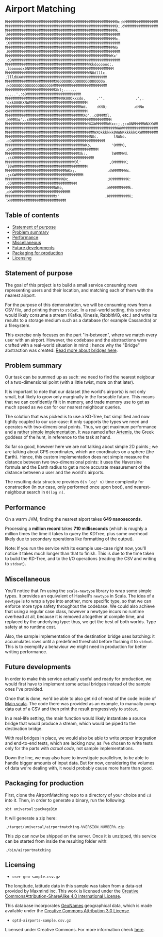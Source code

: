 # Airport Matching

```
MMMMMMMMMMMMMMMMMMMMMMMMMMMMMMMMMMMMMMMMMMMMMMMMMMM0c;kMMMMMMMMMMMMMMMMMMMMMMMMMMMMMMMMMMMMMMMMMMMMMMMMMMMM
MMMMMMMMMMMMMMMMMMMMMMMMMMMMMMMMMMMMMMMMMMMMMMMMMMMO;.dWMMMMMMMMMMMMMMMMMMMMMMMMMMMMMMMMMMMMMMMMMMMMMMMMMMM
MMMMMMMMMMMMMMMMMMMMMMMMMMMMMMMMMMMMMMMMMMMMMMMMMMMk. lWMMMMMMMMMMMMMMMMMMMMMMMMMMMMMMMMMMMMMMMMMMMMMMMMMMM
MMMMMMMMMMMMMMMMMMMMMMMMMMMMMMMMMMMMMMMMMMMMMMMMMMMx. :XMMMMMMMMMMMMMMMMMMMMMMMMMMMMMMMMMMMMMMMMMMMMMMMMMMM
MMMMMMMMMMMMMMMMMMMMMMMMMMMMMMMMMMMMMMMMMMMMMMMMMMWo  ,KMMMMMMMMMMMMMMMMMMMMMMMMMMMMMMMMMMMMMMMMMMMMMMMMMMM
MMMMMMMMMMMMMMMMMMMMMMMMMMMMMMMMMMMMMMMMMMMMMMMMWKx'  .cONMMMMMMMMMMMMMMMMMMMMMMMMMMMMMMMMMMMMMMMMMMMMMMMMM
MMMMMMMMMMMMMMMMMMMMMMMMMMMMMMMMMMMMMMWKkdoooooo:.       ,loooooox0NMMMMMMMMMMMMMMMMMMMMMMMMMMMMMMMMMMMMMMM
MMMMMMMMMMMMMMMMMMMMMMMMMMMMMMMMMMMMMMWN0dlllc.             ;llldOXWMMMMMMMMMMMMMMMMMMMMMMMMMMMMMMMMMMMMMMM
MMMMMMMMMMMMMMMMMMMMMMMX0OOOOOOOOOOOOOOOOOOOOo.             ;kOOOOOOOOOOOOOOOOOOO0MMMMMMMMMMMMMMMMMMMMMMMMM
MMMMMMMMMMMMMMMMMMMMMMMXkl;......                                       .....',:oOMMMMMMMMMMMMMMMMMMMMMMMMM
MMMMMMMMMMMMMMMMMMMMMMMMMMNK0OOkxxdo,     .''.              .',.     'dxkO00KXNWMMMMMMMMMMMMMMMMMMMMMMMMMMM
MMMMMMMMMMMMMMMMMMMMMMMMMMMMMMMMMMMWd.    :KN0;            .dNNo     cNMMMMMMMMMMMMMMMMMMMMMMMMMMMMMMMMMMMM
MMMMMMMMMMMMMMMMMMMMMMMMMMMMMMMMMMMMXo'..c0MMMXl.         ,kWMMXo'..c0MMMMMMMMMMMMMMMMMMMMMMMMMMMMMMMMMMMMM
MMMMMMMMMMMMMMMMMMMMMMMMMMMMMMMMMMMMMWNXXWMMMMMWKxc:;,;:oONMMMMMWNXXWMMMMMMMMMMMMMMMMMMMMMMMMMMMMMMMMMMMMMM
MMMMMMMMMMMMMMMMMMMMMMMMMMMMMMMMMMMMMMMMMMMMMMMMMMMWWWWMMMMMMMMMMMMMMMMMMMMMMMMMMMMMMMMMMMMMMMMMMMMMMMMMMMM
MMMMMMMMMMMMMMMMMMMMMMMMMMMMMMMMMMMMMMMMMWXOkkkkkk0WWNKkkkkkOXWMMMMMMMMMMMMMMMMMMMMMMMMMMMMMMMMMMMMMMMMMMMM
MMMMMMMMMMMMMMMMMMMMMMMMMMMMMMMMMMMMMMMNOc.       lNWNo.     .cONMMMMMMMMMMMMMMMMMMMMMMMMMMMMMMMMMMMMMMMMMM
MMMMMMMMMMMMMMMMMMMMMMMMMMMMMMMMMMMMWKo,         'OMMM0,        ,oKWMMMMMMMMMMMMMMMMMMMMMMMMMMMMMMMMMMMMMMM
MMMMMMMMMMMMMMMMMMMMMMMMMMMMMMMMMMXk:.           lWMMMWd.         .:kXMMMMMMMMMMMMMMMMMMMMMMMMMMMMMMMMMMMMM
MMMMMMMMMMMMMMMMMMMMMMMMMMMMMMMW0l'             ,0MMMMMK;            'l0WMMMMMMMMMMMMMMMMMMMMMMMMMMMMMMMMMM
MMMMMMMMMMMMMMMMMMMMMMMMMMMMWKx;.              .dWMMMMMWx.             .;xXWMMMMMMMMMMMMMMMMMMMMMMMMMMMMMMM
MMMMMMMMMMMMMMMMMMMMMMMMMMNOc.                 ;KMMMMMMMX:                .cONMMMMMMMMMMMMMMMMMMMMMMMMMMMMM
MMMMMMMMMMMMMMMMMMMMMMMWKo,                   .xWMMMMMMMMk.                  ,oKWMMMMMMMMMMMMMMMMMMMMMMMMMM
MMMMMMMMMMMMMMMMMMMMMMMx'                     ,KMMMMMMMMMX;                    'xNMMMMMMMMMMMMMMMMMMMMMMMMM
```

## Table of contents

- [Statement of purpose](#statement-of-purpose)
- [Problem summary](#problem-summary)
- [Performance](#performance)
- [Miscellaneous](#miscellaneous)
- [Future developments](#future-developments)
- [Packaging for production](#packaging-for-production)
- [Licensing](#licensing)

## Statement of purpose

The goal of this project is to build a small service consuming rows representing users and their
location, and matching each of them with the nearest airport.

For the purpose of this demonstration, we will be consuming rows from a CSV file, and printing them
to `stdout`. In a real-world setting, this service would likely consume a stream (Kafka, Kinesis,
RabbitMQ, etc.) and write its results to a storage medium such as a database (for example Cassandra)
or a filesystem.

This exercise only focuses on the part "in-between", where we match every user with an airport.
However, the codebase and the abstractions were crafted with a real-world situation in mind ; hence
why the "Bridge" abstraction was created. [Read more about bridges here](src/main/scala/airportmatching/Bridges/README.md).

## Problem summary

Our task can be summed up as such: we need to find the nearest neigbour of a two-dimensional point (with a little twist, more on that later).

It is important to note that our dataset (the world's airports) is not only small, but likely to
grow only marginally in the forseable future. This means that we can confidently fit it in memory,
and trade memory use to get as much speed as we can for our nearest neighbour queries.

The solution that was picked is to use a KD-Tree, but simplified and now tightly coupled to our
use-case: it only supports the types we need and operates with two-dimensional points. Thus, we
get maximum performance and [a rather simple implementation](src/main/scala/airportmatching/Artemis.scala).
It was named after [Artemis](https://upload.wikimedia.org/wikipedia/commons/2/2a/Diane_de_Versailles_Leochares_2.jpg),
the Greek goddess of the hunt, in reference to the task at hand.

So far so good, however here we are not talking about simple 2D points ; we are talking about GPS
coordinates, which are coordinates on a sphere (the Earth). Hence, this custom implementation does
not simple measure the distance between two two-dimensional points: it uses the Haversine formula
and the Earth radius to get a more accurate measurement of the distance between a user and the
world's airports.

The resulting data structure provides `Θ(n log² n)` time complexity for construction (in our case,
only performed once upon boot), and nearest-neighbour search in `Θ(log n)`.

## Performance

On a warm JVM, finding the nearest aiport takes **649 nanoseconds**.

Processing a **million record** takes **710 milliseconds** (which is roughly a million times the time it
takes to query the KDTree, plus some overhead likely due to secondary operations like formatting of
the output).

Note: If you run the service with its example use-case right now, you'll notice it takes much longer
than that to finish. This is due to the time taken to build the KD-Tree, and to the I/O operations
(reading the CSV and writing to `stdout`).

## Miscellaneous

You'll notice that I'm using the `scala-newtype` library to wrap some simple types. It provides an
equivalent of Haskell's `newtype` in Scala. The idea of a `newtype` is to wrap a type into another,
more specific type, so that we can enforce more type safety throughout the codebase. We could also
achieve that using a regular case class, however a newtype incurs no runtime overhead at all,
because it is removed altogether at compile time, and replaced by the underlying type: thus, we get
the best of both worlds. Type safety at no runtime cost.

Also, the sample implementation of the destination bridge uses batching: it accumulates rows until
a predefined threshold before flushing it to `stdout`. This is to exemplify a behaviour we might
need in production for better writing performance.

## Future developments

In order to make this service actually useful and ready for production, we would first have to
implement some actual bridges instead of the sample ones I've provided.

Once that is done, we'd be able to also get rid of most of the code inside of [Main.scala](src/main/scala/airportmatching/Main.scala). The code there was provided as an example, to manually pump data out of a CSV and then print the result progressively to `stdout`.

In a real-life setting, the main function would likely instantiate a source bridge that would
produce a stream, which would be piped to the destination bridge.

With real bridges in place, we would also be able to write proper integration and end-to-end tests,
which are lacking now, as I've chosen to write tests only for the parts with *actual code*, not
sample implementations.

Down the line, we may also have to investigate parallelism, to be able to handle bigger amounts of
input data. But for now, considering the volumes of data we're dealing with, it would probably cause
more harm than good.

## Packaging for production

First, clone the AirportMatching repo to a directory of your choice and `cd` into it.
Then, in order to generate a binary, run the following:
```
sbt universal:packageBin
```
It will generate a zip here:
```
./target/universal/airportmatching-%VERSION_NUMBER%.zip
```
This zip can now be shipped on the server. Once it is unzipped, this service can be started from
inside the resulting folder with:
```
./bin/airportmatching
```

## Licensing

- `user-geo-sample.csv.gz`

The longitude, latitude data in this sample was taken from a data-set provided by Maxmind inc.
This work is licensed under the [Creative CommonsAttribution-ShareAlike 4.0 International License](http://creativecommons.org/licenses/by-sa/4.0/).

This database incorporates [GeoNames](http://www.geonames.org) geographical data, which is made
available under the [Creative Commons Attribution 3.0 License](http://www.creativecommons.org/licenses/by/3.0/us/).

- `optd-airports-sample.csv.gz`

Licensed under Creative Commons. For more information check [here](https://github.com/opentraveldata/optd/blob/trunk/LICENSE).
